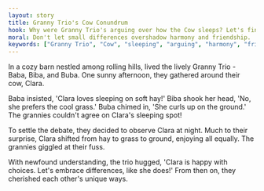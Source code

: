 ```yaml
---
layout: story
title: Granny Trio's Cow Conundrum
hook: Why were Granny Trio's arguing over how the Cow sleeps? Let's find out!
moral: Don't let small differences overshadow harmony and friendship.
keywords: ["Granny Trio", "Cow", "sleeping", "arguing", "harmony", "friendship", "observation", "understanding", "choices", "differences"]
---
```


In a cozy barn nestled among rolling hills, lived the lively Granny Trio - Baba, Biba, and Buba. One sunny afternoon, they gathered around their cow, Clara.

Baba insisted, 'Clara loves sleeping on soft hay!' Biba shook her head, 'No, she prefers the cool grass.' Buba chimed in, 'She curls up on the ground.' The grannies couldn't agree on Clara's sleeping spot!

To settle the debate, they decided to observe Clara at night. Much to their surprise, Clara shifted from hay to grass to ground, enjoying all equally. The grannies giggled at their fuss.

With newfound understanding, the trio hugged, 'Clara is happy with choices. Let's embrace differences, like she does!' From then on, they cherished each other's unique ways.
